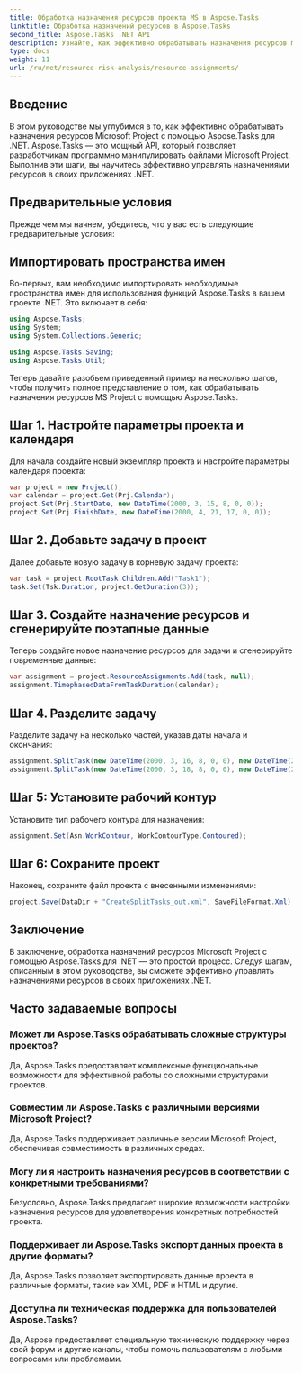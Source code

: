 ```yaml
---
title: Обработка назначения ресурсов проекта MS в Aspose.Tasks
linktitle: Обработка назначений ресурсов в Aspose.Tasks
second_title: Aspose.Tasks .NET API
description: Узнайте, как эффективно обрабатывать назначения ресурсов MS Project с помощью Aspose.Tasks для .NET. Это предоставляет подробное пошаговое руководство для разработчиков.
type: docs
weight: 11
url: /ru/net/resource-risk-analysis/resource-assignments/
---
```

## Введение
В этом руководстве мы углубимся в то, как эффективно обрабатывать назначения ресурсов Microsoft Project с помощью Aspose.Tasks для .NET. Aspose.Tasks — это мощный API, который позволяет разработчикам программно манипулировать файлами Microsoft Project. Выполнив эти шаги, вы научитесь эффективно управлять назначениями ресурсов в своих приложениях .NET.
## Предварительные условия
Прежде чем мы начнем, убедитесь, что у вас есть следующие предварительные условия:

## Импортировать пространства имен
Во-первых, вам необходимо импортировать необходимые пространства имен для использования функций Aspose.Tasks в вашем проекте .NET. Это включает в себя:

```csharp
using Aspose.Tasks;
using System;
using System.Collections.Generic;

using Aspose.Tasks.Saving;
using Aspose.Tasks.Util;
```
Теперь давайте разобьем приведенный пример на несколько шагов, чтобы получить полное представление о том, как обрабатывать назначения ресурсов MS Project с помощью Aspose.Tasks.
## Шаг 1. Настройте параметры проекта и календаря
Для начала создайте новый экземпляр проекта и настройте параметры календаря проекта:
```csharp
var project = new Project();
var calendar = project.Get(Prj.Calendar);
project.Set(Prj.StartDate, new DateTime(2000, 3, 15, 8, 0, 0));
project.Set(Prj.FinishDate, new DateTime(2000, 4, 21, 17, 0, 0));
```
## Шаг 2. Добавьте задачу в проект
Далее добавьте новую задачу в корневую задачу проекта:
```csharp
var task = project.RootTask.Children.Add("Task1");
task.Set(Tsk.Duration, project.GetDuration(3));
```
## Шаг 3. Создайте назначение ресурсов и сгенерируйте поэтапные данные
Теперь создайте новое назначение ресурсов для задачи и сгенерируйте повременные данные:
```csharp
var assignment = project.ResourceAssignments.Add(task, null);
assignment.TimephasedDataFromTaskDuration(calendar);
```
## Шаг 4. Разделите задачу
Разделите задачу на несколько частей, указав даты начала и окончания:
```csharp
assignment.SplitTask(new DateTime(2000, 3, 16, 8, 0, 0), new DateTime(2000, 3, 16, 17, 0, 0), calendar);
assignment.SplitTask(new DateTime(2000, 3, 18, 8, 0, 0), new DateTime(2000, 3, 18, 17, 0, 0), calendar);
```
## Шаг 5: Установите рабочий контур
Установите тип рабочего контура для назначения:
```csharp
assignment.Set(Asn.WorkContour, WorkContourType.Contoured);
```
## Шаг 6: Сохраните проект
Наконец, сохраните файл проекта с внесенными изменениями:
```csharp
project.Save(DataDir + "CreateSplitTasks_out.xml", SaveFileFormat.Xml);
```
## Заключение
В заключение, обработка назначений ресурсов Microsoft Project с помощью Aspose.Tasks для .NET — это простой процесс. Следуя шагам, описанным в этом руководстве, вы сможете эффективно управлять назначениями ресурсов в своих приложениях .NET.
## Часто задаваемые вопросы
### Может ли Aspose.Tasks обрабатывать сложные структуры проектов?
Да, Aspose.Tasks предоставляет комплексные функциональные возможности для эффективной работы со сложными структурами проектов.
### Совместим ли Aspose.Tasks с различными версиями Microsoft Project?
Да, Aspose.Tasks поддерживает различные версии Microsoft Project, обеспечивая совместимость в различных средах.
### Могу ли я настроить назначения ресурсов в соответствии с конкретными требованиями?
Безусловно, Aspose.Tasks предлагает широкие возможности настройки назначения ресурсов для удовлетворения конкретных потребностей проекта.
### Поддерживает ли Aspose.Tasks экспорт данных проекта в другие форматы?
Да, Aspose.Tasks позволяет экспортировать данные проекта в различные форматы, такие как XML, PDF и HTML и другие.
### Доступна ли техническая поддержка для пользователей Aspose.Tasks?
Да, Aspose предоставляет специальную техническую поддержку через свой форум и другие каналы, чтобы помочь пользователям с любыми вопросами или проблемами.